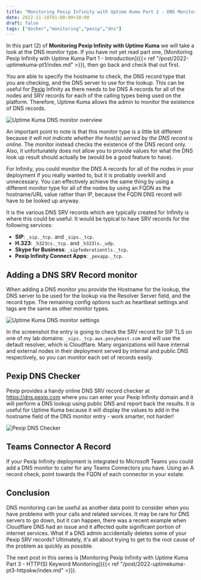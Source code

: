 ```yaml
---
title: "Monitoring Pexip Infinity with Uptime Kuma Part 2 - DNS Monitoring"
date: 2022-11-18T01:00:00+10:00
draft: false
tags: ["docker","monitoring","pexip","dns"]
---
```


In this part (2) of **Monitoring Pexip Infinity with Uptime Kuma** we will take a look at the DNS monitor type. If you have not yet read part one, [Monitoring Pexip Infinity with Uptime Kuma Part 1 - Introduction]({{< ref "/post/2022-uptimekuma-pt1/index.md" >}}), then go back and check that out first.

You are able to specify the hostname to check, the DNS record type that you are checking, and the DNS server to use for the lookup. This can be useful for [Pexip](https://www.pexip.com) Infinity as there needs to be DNS A records for all of the nodes and SRV records for each of the calling types being used on the platform. Therefore, Uptime Kuma allows the admin to monitor the existence of DNS records.

![Uptime Kuma DNS monitor overview](/post/2022-uptimekuma-pt2-dns/dns-monitor-overview.png#center "Uptime Kuma DNS monitor overview")

An important point to note is that this monitor type is a little bit different because *it will not indicate whether the host(s) served by the DNS record is online*. The monitor instead checks the existence of the DNS record only. Also, it unfortunately does not allow you to provide values for what the DNS look up result should actually be (would be a good feature to have).

For Infinity, you could monitor the DNS A records for all of the nodes in your deployment if you really wanted to, but it is probably overkill and unnecessary. You can effectively achieve the same thing by using a different monitor type for all of the nodes by using an FQDN as the hostname/URL value rather than IP, because the FQDN DNS record will have to be looked up anyway.

It is the various DNS SRV records which are typically created for Infinity is where this could be useful. It would be typical to have SRV records for the following services:

- **SIP**: `_sip._tcp.` and `_sips._tcp.`
- **H.323**: `_h323cs._tcp.` and `_h323ls._udp.` 
- **Skype for Business**: `_sipfederationtls._tcp.`
- **Pexip Infinity Connect Apps**: `_pexapp._tcp.`

## Adding a DNS SRV Record monitor
When adding a DNS monitor you provide the Hostname for the lookup, the DNS server to be used for the lookup via the Resolver Server field, and the record type. The remaining config options such as heartbeat settings and tags are the same as other monitor types.

![Uptime Kuma DNS monitor settings](/post/2022-uptimekuma-pt2-dns/dns-settings1.png#center "Uptime Kuma DNS monitor settings")

In the screenshot the entry is going to check the SRV record for SIP TLS on one of my lab domains: `_sips._tcp.aws.pexybeast.com` and will use the default resolver, which is Cloudflare. Many organizations will have internal and external nodes in their deployment served by internal and public DNS respectively, so you can monitor each set of records easily.

## Pexip DNS Checker
Pexip provides a handy online DNS SRV record checker at https://dns.pexip.com where you can enter your Pexip Infinity domain and it will perform a DNS lookup using public DNS and report back the results. It is useful for Uptime Kuma because it will display the values to add in the hostname field of the DNS monitor entry - work smarter, not harder!

![Pexip DNS Checker](/post/2022-uptimekuma-pt2-dns/dns-pexip-checker.png#center "Pexip DNS Checker")

## Teams Connector A Record
If your Pexip Infinity deployment is integrated to Microsoft Teams you could add a DNS monitor to cater for any Teams Connectors you have. Using an A record check, point towards the FQDN of each connector in your estate.

## Conclusion
DNS monitoring can be useful as another data point to consider when you have problems with your calls and related services. It may be rare for DNS servers to go down, but it can happen, there was a recent example when Cloudflare DNS had an issue and it affected quite significant portion of internet services. What if a DNS admin accidentally deletes some of your Pexip SRV records? Ultimately, it's all about trying to get to the root cause of the problem as quickly as possible.

The next post in this series is [Monitoring Pexip Infinity with Uptime Kuma Part 3 - HTTP(S) Keyword Monitoring]({{< ref "/post/2022-uptimekuma-pt3-httpskw/index.md" >}}).